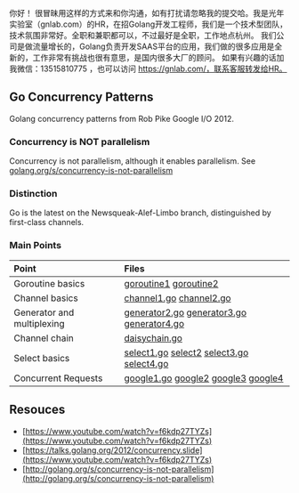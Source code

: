 你好！
很冒昧用这样的方式来和你沟通，如有打扰请忽略我的提交哈。我是光年实验室（gnlab.com）的HR，在招Golang开发工程师，我们是一个技术型团队，技术氛围非常好。全职和兼职都可以，不过最好是全职，工作地点杭州。
我们公司是做流量增长的，Golang负责开发SAAS平台的应用，我们做的很多应用是全新的，工作非常有挑战也很有意思，是国内很多大厂的顾问。
如果有兴趣的话加我微信：13515810775  ，也可以访问 https://gnlab.com/，联系客服转发给HR。
## Go Concurrency Patterns

Golang concurrency patterns from Rob Pike Google I/O 2012.

### Concurrency is NOT parallelism

Concurrency is not parallelism, although it enables parallelism.
See [golang.org/s/concurrency-is-not-parallelism](golang.org/s/concurrency-is-not-parallelism)

### Distinction

Go is the latest on the Newsqueak-Alef-Limbo branch, distinguished by first-class channels.

### Main Points

|Point|Files|
|:--- |:----|
|Goroutine basics| [goroutine1](https://github.com/kid1412z/go-concurrency-patterns/blob/master/goroutine1.go) [goroutine2](https://github.com/kid1412z/go-concurrency-patterns/blob/master/goroutine2.go) |
|Channel basics|[channel1.go](https://github.com/kid1412z/go-concurrency-patterns/blob/master/channel1.go)  [channel2.go](https://github.com/kid1412z/go-concurrency-patterns/blob/master/channel2.go)  |
|Generator and multiplexing| [](https://github.com/kid1412z/go-concurrency-patterns/blob/master/generator1.go) [generator2.go](https://github.com/kid1412z/go-concurrency-patterns/blob/master/generator2.go) [generator3.go](https://github.com/kid1412z/go-concurrency-patterns/blob/master/generator3.go) [generator4.go](https://github.com/kid1412z/go-concurrency-patterns/blob/master/generator4.go) |
|Channel chain| [daisychain.go](https://github.com/kid1412z/go-concurrency-patterns/blob/master/daisychain.go) |
|Select basics| [select1.go](https://github.com/kid1412z/go-concurrency-patterns/blob/master/select1.go) [select2](https://github.com/kid1412z/go-concurrency-patterns/blob/master/select2.go) [select3.go](https://github.com/kid1412z/go-concurrency-patterns/blob/master/select3.go) [select4.go](https://github.com/kid1412z/go-concurrency-patterns/blob/master/select4.go)|
|Concurrent Requests| [google1.go](https://github.com/kid1412z/go-concurrency-patterns/blob/master/google1.go) [google2](https://github.com/kid1412z/go-concurrency-patterns/blob/master/google2.go) [google3](https://github.com/kid1412z/go-concurrency-patterns/blob/master/google3.go) [google4](https://github.com/kid1412z/go-concurrency-patterns/blob/master/google4.go) |


## Resouces

* [https://www.youtube.com/watch?v=f6kdp27TYZs](https://www.youtube.com/watch?v=f6kdp27TYZs)
* [https://talks.golang.org/2012/concurrency.slide](https://www.youtube.com/watch?v=f6kdp27TYZs)
* [http://golang.org/s/concurrency-is-not-parallelism](http://golang.org/s/concurrency-is-not-parallelism)

